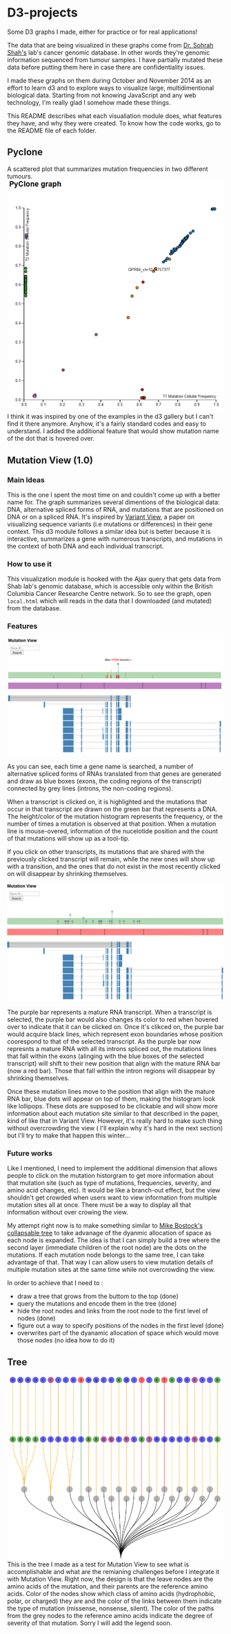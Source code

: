 D3-projects
===========

Some D3 graphs I made, either for practice or for real applications! 

The data that are being visualized in these graphs come from [Dr. Sohrah Shah's](http://compbio.bccrc.ca/about/dr-sohrab-shah/) lab's cancer genomic database. In other words they're genomic information sequenced from tumour samples. I have partially mutated these data before putting them here in case there are confidentiality issues. 

I made these graphs on them during October and November 2014 as an effort to learn d3 and to explore ways to visualize large, multidimentional biological data. Starting from not knowing JavaScript and any web technology, I'm really glad I somehow made these things. 

This README describes what each visualiation module does, what features they have, and why they were created. To know how the code works, go to the README file of each folder. 

## Pyclone 

A scattered plot that summarizes mutation frequencies in two different tumours. 
![pyclone](/images/pyclone.png)
I think it was inspired by one of the examples in the d3 gallery but I can't find it there anymore. Anyhow, 
it's a fairly standard codes and easy to understand. I added the additional feature that would show mutation name 
of the dot that is hovered over. 


## Mutation View (1.0)

### Main Ideas
This is the one I spent the most time on and couldn't come up with a better name for. The graph summarizes several dimentions of the biological data: DNA, alternative spliced forms of RNA, and mutations that are positioned on DNA or on a spliced RNA. It's inspired by [Variant View](http://www.cs.ubc.ca/labs/imager/tr/2013/VariantView/), a paper on visualizing sequence variants (i.e mutations or differences) in their gene context. This d3 module follows a similar idea but is better because it is interactive, summarizes a gene with numerous transcripts, and mutations in the context of both DNA and each individual transcript. 

### How to use it
This visualization module is hooked with the Ajax query that gets data from Shab lab's genomic database, which is accessible only within the British Columbia Cancer Researche Centre network. So to see the graph, open `local.html` which will reads in the data that I downloaded (and mutated) from the database. 

### Features
![mutationView1](/images/mutationView_info.png)

As you can see, each time a gene name is searched, a number of alternative spliced forms of RNAs translated from that genes are generated and draw as blue boxes (exons, the coding regions of the transcript) connected by grey lines (introns, the non-coding regions). 

When a transcript is clicked on, it is highlighted and the mutations that occur in that transcript are drawn on the green bar that represents a DNA. The height/color of the mutation histogram represents the frequency, or the number of times a mutation is observed at that position. When a mutation line is mouse-overed, information of the nucelotide position and the count of that mutations will show up as a tool-tip. 

If you click on other transcripts, its mutations that are shared with the previously clicked transcript will remain, while the new ones will show up with a transition, and the ones that do not exist in the most recently clicked on will disappear by shrinking themselves. 

![mutationView2](/images/mutationView_spliced.PNG)

The purple bar represents a mature RNA transcript. When a transcript is selected, the purple bar would also changes its color to red when hovered over to indicate that it can be clicked on. Once it's clikced on, the purple bar would acquire black lines, which represent exon boundaries whose position coorespond to that of the selected transcript. As the purple bar now represnts a mature RNA with all its introns spliced out, the mutations lines that fall within the exons (alinging with the blue boxes of the selected transcript) will shift to their new position that align with the mature RNA bar (now a red bar). Those that fall within the intron regions will disappear by shrinking themselves. 

Once these mutation lines move to the position that align with the mature RNA bar, blue dots will appear on top of them, making the histogram look like lollipops. These dots are supposed to be clickable and will show more information about each mutation site similar to that described in the paper, kind of like that in Variant View. However, it's really hard to make such thing without overcrowding the view ( I'll explain why it's hard in the next section) but I'll try to make that happen this winter... 

### Future works 
Like I mentioned, I need to implement the additional dimension that allows people to click on the mutation historgram to get more information about that mutation site (such as type of mutations, frequencies, severity, and amino acid changes, etc). It would be like a branch-out effect, but the view shouldn't get crowded when users want to view information from multiple mutation sites all at once. There must be a way to display all that information without over crowing the view. 

My attempt right now is to make something similar to [Mike Bostock's collapsable tree](http://mbostock.github.io/d3/talk/20111018/tree.html) to take advanage of the dyanmic allocation of space as each node is expanded. The idea is that I can simply build a tree where the second layer (immediate children of the root node) are the dots on the mutations. If each mutation node belongs to the same tree, I can take advantage of that. That way I can allow users to view mutation details of multiple mutation sites at the same time while not overcrowding the view. 

In order to achieve that I need to : 
- draw a tree that grows from the buttom to the top (done)
- query the mutations and encode them in the tree (done)
- hide the root nodes and links from the root node to the first level of nodes (done)
- figure out a way to specify positions of the nodes in the first level (done)
- overwrites part of the dyanamic allocation of space which would move those nodes (no idea how to do it)


## Tree
![tree](/images/tree_branch.PNG)
This is the tree I made as a test for Mutation View to see what is accomplishable and what are the remianing challenges before I integrate it with Mutation View. Right now, the design is that the leave nodes are the amino acids of the mutation, and their parents are the reference amino acids. Color of the nodes show which class of amino acids (hydrophobic, polar, or charged) they are and the color of the links between them indicate the type of mutation (missense, nonsense, silent). The color of the paths from the grey nodes to the reference amino acids indicate the degree of severity of that mutation.  Sorry I will add the legend soon. 

